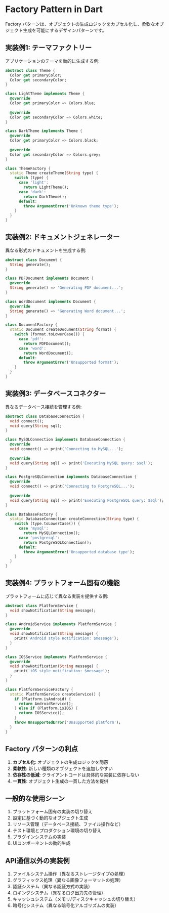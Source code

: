 # Factory Pattern in Dart

Factory パターンは、オブジェクトの生成ロジックをカプセル化し、柔軟なオブジェクト生成を可能にするデザインパターンです。

## 実装例1: テーマファクトリー

アプリケーションのテーマを動的に生成する例:

```dart
abstract class Theme {
  Color get primaryColor;
  Color get secondaryColor;
}

class LightTheme implements Theme {
  @override
  Color get primaryColor => Colors.blue;
  
  @override
  Color get secondaryColor => Colors.white;
}

class DarkTheme implements Theme {
  @override
  Color get primaryColor => Colors.black;
  
  @override
  Color get secondaryColor => Colors.grey;
}

class ThemeFactory {
  static Theme createTheme(String type) {
    switch (type) {
      case 'light':
        return LightTheme();
      case 'dark':
        return DarkTheme();
      default:
        throw ArgumentError('Unknown theme type');
    }
  }
}
```

## 実装例2: ドキュメントジェネレーター

異なる形式のドキュメントを生成する例:

```dart
abstract class Document {
  String generate();
}

class PDFDocument implements Document {
  @override
  String generate() => 'Generating PDF document...';
}

class WordDocument implements Document {
  @override
  String generate() => 'Generating Word document...';
}

class DocumentFactory {
  static Document createDocument(String format) {
    switch (format.toLowerCase()) {
      case 'pdf':
        return PDFDocument();
      case 'word':
        return WordDocument();
      default:
        throw ArgumentError('Unsupported format');
    }
  }
}
```

## 実装例3: データベースコネクター

異なるデータベース接続を管理する例:

```dart
abstract class DatabaseConnection {
  void connect();
  void query(String sql);
}

class MySQLConnection implements DatabaseConnection {
  @override
  void connect() => print('Connecting to MySQL...');
  
  @override
  void query(String sql) => print('Executing MySQL query: $sql');
}

class PostgreSQLConnection implements DatabaseConnection {
  @override
  void connect() => print('Connecting to PostgreSQL...');
  
  @override
  void query(String sql) => print('Executing PostgreSQL query: $sql');
}

class DatabaseFactory {
  static DatabaseConnection createConnection(String type) {
    switch (type.toLowerCase()) {
      case 'mysql':
        return MySQLConnection();
      case 'postgresql':
        return PostgreSQLConnection();
      default:
        throw ArgumentError('Unsupported database type');
    }
  }
}
```

## 実装例4: プラットフォーム固有の機能

プラットフォームに応じて異なる実装を提供する例:

```dart
abstract class PlatformService {
  void showNotification(String message);
}

class AndroidService implements PlatformService {
  @override
  void showNotification(String message) {
    print('Android style notification: $message');
  }
}

class IOSService implements PlatformService {
  @override
  void showNotification(String message) {
    print('iOS style notification: $message');
  }
}

class PlatformServiceFactory {
  static PlatformService createService() {
    if (Platform.isAndroid) {
      return AndroidService();
    } else if (Platform.isIOS) {
      return IOSService();
    }
    throw UnsupportedError('Unsupported platform');
  }
}
```

## Factory パターンの利点

1. **カプセル化**: オブジェクトの生成ロジックを隠蔽
2. **柔軟性**: 新しい種類のオブジェクトを追加しやすい
3. **依存性の低減**: クライアントコードは具体的な実装に依存しない
4. **一貫性**: オブジェクト生成の一貫した方法を提供

## 一般的な使用シーン

1. プラットフォーム固有の実装の切り替え
2. 設定に基づく動的なオブジェクト生成
3. リソース管理（データベース接続、ファイル操作など）
4. テスト環境とプロダクション環境の切り替え
5. プラグインシステムの実装
6. UIコンポーネントの動的生成

## API通信以外の実装例

1. ファイルシステム操作（異なるストレージタイプの処理）
2. グラフィックス処理（異なる画像フォーマットの処理）
3. 認証システム（異なる認証方式の実装）
4. ロギングシステム（異なるログ出力先の管理）
5. キャッシュシステム（メモリ/ディスクキャッシュの切り替え）
6. 暗号化システム（異なる暗号化アルゴリズムの実装）
